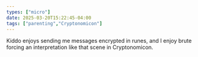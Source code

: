 ```yaml
---
types: ["micro"]
date: 2025-03-20T15:22:45-04:00
tags: ["parenting","Cryptonomicon"]
---
```

Kiddo enjoys sending me messages encrypted in runes, and I enjoy brute forcing an interpretation like that scene in Cryptonomicon.